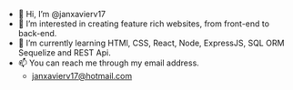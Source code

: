 - 👋 Hi, I’m @janxavierv17
- 👀 I’m interested in creating feature rich websites, from front-end to back-end.
- 🌱 I’m currently learning HTMl, CSS, React, Node, ExpressJS, SQL ORM Sequelize and REST Api.
- 📫 You can reach me through my email address.
  - janxavierv17@hotmail.com

<!---
janxavierv17/janxavierv17 is a ✨ special ✨ repository because its `README.md` (this file) appears on your GitHub profile.
You can click the Preview link to take a look at your changes.
--->
